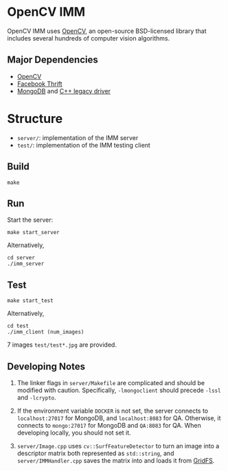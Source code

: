 # OpenCV IMM

OpenCV IMM uses [OpenCV](http://opencv.org/), an open-source BSD-licensed library 
that includes several hundreds of computer vision algorithms. 

## Major Dependencies

- [OpenCV](http://opencv.org/)
- [Facebook Thrift](https://github.com/facebook/fbthrift)
- [MongoDB](https://www.mongodb.com/)
 and [C++ legacy driver](https://github.com/mongodb/mongo-cxx-driver/tree/legacy)

# Structure

- `server/`: implementation of the IMM server
- `test/`: implementation of the IMM testing client

## Build

```
make
```

## Run

Start the server:

```
make start_server
```

Alternatively,

```
cd server
./imm_server
```

## Test

```
make start_test
```

Alternatively,

```
cd test
./imm_client (num_images)
```

7 images `test/test*.jpg` are provided.

## Developing Notes

1. The linker flags in `server/Makefile` are complicated and should be modified with caution.
Specifically, `-lmongoclient` should precede `-lssl` and `-lcrypto`.

2. If the environment variable `DOCKER` is not set, the server connects to `localhost:27017`
for MongoDB, and `localhost:8083` for QA.
Otherwise, it connects to `mongo:27017` for MongoDB and `QA:8083` for QA.
When developing locally, you should not set it.

3. `server/Image.cpp` uses `cv::SurfFeatureDetector` to turn
an image into a descriptor matrix both represented as `std::string`,
and `server/IMMHandler.cpp` saves the matrix into and loads it from
[GridFS](https://docs.mongodb.com/manual/core/gridfs/).
